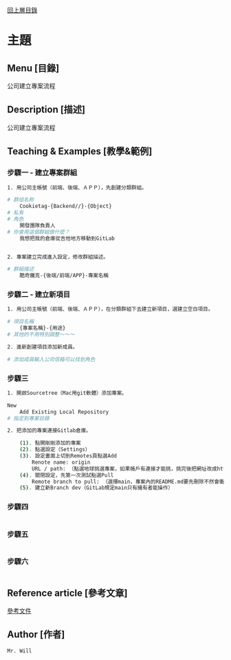 [回上層目錄](../README.md)

# 主題

## **Menu [目錄]**
公司建立專案流程

## **Description [描述]**
公司建立專案流程

## **Teaching & Examples [教學&範例]**
### 步驟一 - 建立專案群組
```bash
1. 用公司主帳號（前端、後端、ＡＰＰ），先創建分類群組。

# 群组名称
    Cookietag-{Backend//}-{Object}
# 私有
# 角色
    開發團隊負責人
# 你會用這個群組做什麼？
    我想把我的倉庫從吉他地方移動到GitLab


2. 專案建立完成進入設定，修改群組描述。

# 群組描述
    酷奇鐵克-{後端/前端/APP}-專案名稱
```

### 步驟二 - 建立新項目
```bash
1. 用公司主帳號（前端、後端、ＡＰＰ），在分類群組下去建立新項目，選建立空白項目。

# 項目名稱
    {專案名稱}-{用途}
# 其他的不用特別調整～～～

2. 進新創建項目添加新成員。

# 添加成員輸入公司信箱可以找到角色
```

### 步驟三
```bash
1. 開啟Sourcetree（Mac用git軟體）添加專案。

New
    Add Existing Local Repository
# 指定到專案目錄

2. 把添加的專案連接Gitlab倉庫。

    (1). 點開剛剛添加的專案
    (2). 點選設定（Settings）
    (3). 設定畫面上切到Remotes頁點選Add
        Renote name: origin
        URL / path: （點選地球挑選專案，如果帳戶有連接才能挑，挑完後把網址改成https的，去GitLab上複製）
    (4). 關閉設定，先第一次測試點選Pull
        Remote branch to pull: （選擇main，專案內的README.md要先刪除不然會衝突）
    (5). 建立新Branch dev（GitLab規定main只有擁有者能操作）
```

### 步驟四
```bash
```

### 步驟五
```bash
```

### 步驟六
```bash
```

## **Reference article [參考文章]**
[參考文件](網址)

## **Author [作者]**
`Mr. Will`
